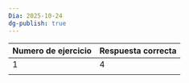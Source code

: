 ```yaml
---
Dia: 2025-10-24
dg-publish: true
---
```


| Numero de ejercicio | Respuesta correcta |
| ------------------- | ------------------ |
| 1                   | 4                  |
|                     |                    |
